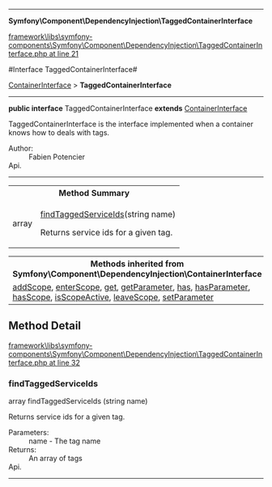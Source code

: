 

- - -

**Symfony\Component\DependencyInjection\TaggedContainerInterface**


<a href="https://github.com/JeyDotC/Hirudo/blob/master/framework/libs/symfony-components/Symfony/Component/DependencyInjection/TaggedContainerInterface.php#L21" target='_blank'>framework\libs\symfony-components\Symfony\Component\DependencyInjection\TaggedContainerInterface.php at line 21</a>

#Interface TaggedContainerInterface#

<a href="https://github.com/JeyDotC/Hirudo-docs/blob/master/Symfony/Component/DependencyInjection/ContainerInterface.md">ContainerInterface</a>
 &gt; **TaggedContainerInterface**




- - -

<p><strong>public  interface</strong> <span>TaggedContainerInterface</span>
<strong>extends</strong> <a href="https://github.com/JeyDotC/Hirudo-docs/blob/master/Symfony/Component/DependencyInjection/ContainerInterface.md">ContainerInterface</a>

</p>

<div class="comment" id="overview_description"><p>TaggedContainerInterface is the interface implemented when a container knows how to deals with tags.</p></div>

<dl>
<dt>Author:</dt>
<dd>Fabien Potencier <fabien@symfony.com></dd>
<dt>Api.</dt>
</dl>


<hr />

<table id="summary_method">
<tr><th colspan="2">Method Summary</th></tr>
<tr>
<td><span class='k'></span> <span class='nx'>array</span></td>
<td class="description"><p class="name"><a href="#findtaggedserviceids">findTaggedServiceIds</a>(string name)</p><p class="description">Returns service ids for a given tag.</p></td>
</tr>
</table>

<table class="inherit">
<tr><th colspan="2">Methods inherited from Symfony\Component\DependencyInjection\ContainerInterface</th></tr>
<tr><td><a href="https://github.com/JeyDotC/Hirudo-docs/blob/master/Symfony/Component/DependencyInjection/ContainerInterface.md#addScope">addScope</a>, <a href="https://github.com/JeyDotC/Hirudo-docs/blob/master/Symfony/Component/DependencyInjection/ContainerInterface.md#enterScope">enterScope</a>, <a href="https://github.com/JeyDotC/Hirudo-docs/blob/master/Symfony/Component/DependencyInjection/ContainerInterface.md#get">get</a>, <a href="https://github.com/JeyDotC/Hirudo-docs/blob/master/Symfony/Component/DependencyInjection/ContainerInterface.md#getParameter">getParameter</a>, <a href="https://github.com/JeyDotC/Hirudo-docs/blob/master/Symfony/Component/DependencyInjection/ContainerInterface.md#has">has</a>, <a href="https://github.com/JeyDotC/Hirudo-docs/blob/master/Symfony/Component/DependencyInjection/ContainerInterface.md#hasParameter">hasParameter</a>, <a href="https://github.com/JeyDotC/Hirudo-docs/blob/master/Symfony/Component/DependencyInjection/ContainerInterface.md#hasScope">hasScope</a>, <a href="https://github.com/JeyDotC/Hirudo-docs/blob/master/Symfony/Component/DependencyInjection/ContainerInterface.md#isScopeActive">isScopeActive</a>, <a href="https://github.com/JeyDotC/Hirudo-docs/blob/master/Symfony/Component/DependencyInjection/ContainerInterface.md#leaveScope">leaveScope</a>, <a href="https://github.com/JeyDotC/Hirudo-docs/blob/master/Symfony/Component/DependencyInjection/ContainerInterface.md#setParameter">setParameter</a></td></tr></table>

<h2 id="detail_method">Method Detail</h2>

<a href="https://github.com/JeyDotC/Hirudo/blob/master/framework/libs/symfony-components/Symfony/Component/DependencyInjection/TaggedContainerInterface.php#L32" target='_blank'>framework\libs\symfony-components\Symfony\Component\DependencyInjection\TaggedContainerInterface.php at line 32</a>

<h3 id="findTaggedServiceIds()">findTaggedServiceIds</h3>
<span class='k'></span> <span class='nx'>array</span> <span class='nf'>findTaggedServiceIds</span> (string name)

<div class="details">
<p>Returns service ids for a given tag.</p><dl>
<dt>Parameters:</dt>
<dd>name - The tag name</dd>
<dt>Returns:</dt>
<dd>An array of tags</dd>
<dt>Api.</dt>
</dl>

</div>

- - -

